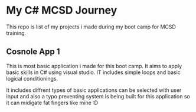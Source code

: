 # My C# MCSD Journey

This repo  is list of my projects i made during my boot camp for MCSD training. 


## Cosnole App 1 

This is most basic application i made for this boot camp. It aims to apply basic skills in C# using visual studio. IT includes simple loops and basic logical conditionings.

It includes diffrent types of basic applications can be selected with user input and also a typo preventing system is being built for this application so it can midigate fat fingers like mine  :D
